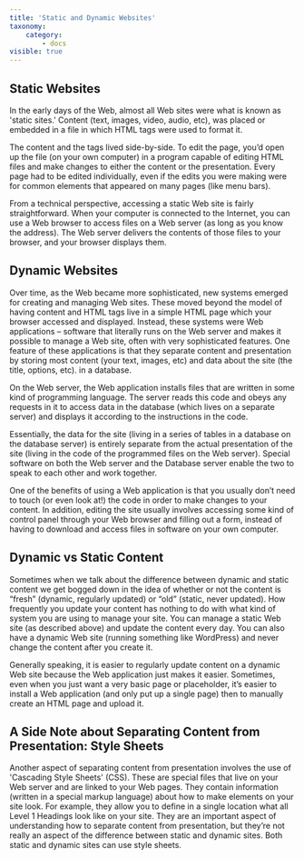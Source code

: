 ```yaml
---
title: 'Static and Dynamic Websites'
taxonomy:
    category:
        - docs
visible: true
---
```


## Static Websites
In the early days of the Web, almost all Web sites were what is known as 'static sites.' Content (text, images, video, audio, etc), was placed or embedded in a file in which HTML tags were used to format it.

The content and the tags lived side-by-side. To edit the page, you’d open up the file (on your own computer) in a program capable of editing HTML files and make changes to either the content or the presentation. Every page had to be edited individually, even if the edits you were making were for common elements that appeared on many pages (like menu bars).

From a technical perspective, accessing a static Web site is fairly straightforward. When your computer is connected to the Internet, you can use a Web browser to access files on a Web server (as long as you know the address). The Web server delivers the contents of those files to your browser, and your browser displays them.

## Dynamic Websites
Over time, as the Web became more sophisticated, new systems emerged for creating and managing Web sites. These moved beyond the model of having content and HTML tags live in a simple HTML page which your browser accessed and displayed. Instead, these systems were Web applications – software that literally runs on the Web server and makes it possible to manage a Web site, often with very sophisticated features. One feature of these applications is that they separate content and presentation by storing most content (your text, images, etc) and data about the site (the title, options, etc). in a database.

On the Web server, the Web application installs files that are written in some kind of programming language. The server reads this code and obeys any requests in it to access data in the database (which lives on a separate server) and displays it according to the instructions in the code.

Essentially, the data for the site (living in a series of tables in a database on the database server) is entirely separate from the actual presentation of the site (living in the code of the programmed files on the Web server). Special software on both the Web server and the Database server enable the two to speak to each other and work together.

One of the benefits of using a Web application is that you usually don’t need to touch (or even look at!) the code in order to make changes to your content. In addition, editing the site usually involves accessing some kind of control panel through your Web browser and filling out a form, instead of having to download and access files in software on your own computer.

## Dynamic vs Static Content
Sometimes when we talk about the difference between dynamic and static content we get bogged down in the idea of whether or not the content is “fresh” (dynamic, regularly updated) or “old” (static, never updated). How frequently you update your content has nothing to do with what kind of system you are using to manage your site. You can manage a static Web site (as described above) and update the content every day. You can also have a dynamic Web site (running something like WordPress) and never change the content after you create it.

Generally speaking, it is easier to regularly update content on a dynamic Web site because the Web application just makes it easier. Sometimes, even when you just want a very basic page or placeholder, it’s easier to install a Web application (and only put up a single page) then to manually create an HTML page and upload it.

## A Side Note about Separating Content from Presentation: Style Sheets
Another aspect of separating content from presentation involves the use of 'Cascading Style Sheets' (CSS). These are special files that live on your Web server and are linked to your Web pages. They contain information (written in a special markup language) about how to make elements on your site look. For example, they allow you to define in a single location what all Level 1 Headings look like on your site. They are an important aspect of understanding how to separate content from presentation, but they’re not really an aspect of the difference between static and dynamic sites. Both static and dynamic sites can use style sheets.